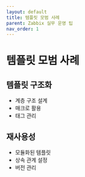 ```yaml
---
layout: default
title: 템플릿 모범 사례
parent: Zabbix 실무 운영 팁
nav_order: 1
---
```


# 템플릿 모범 사례

## 템플릿 구조화
- 계층 구조 설계
- 매크로 활용
- 태그 관리

## 재사용성
- 모듈화된 템플릿
- 상속 관계 설정
- 버전 관리